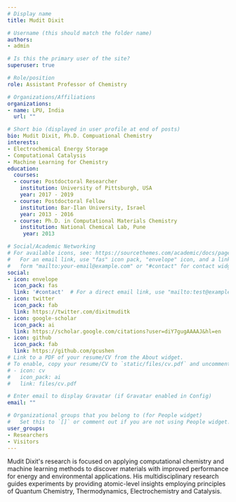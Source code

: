 ```yaml
---
# Display name
title: Mudit Dixit

# Username (this should match the folder name)
authors:
- admin

# Is this the primary user of the site?
superuser: true

# Role/position
role: Assistant Professor of Chemistry

# Organizations/Affiliations
organizations:
- name: LPU, India
  url: ""

# Short bio (displayed in user profile at end of posts)
bio: Mudit Dixit, Ph.D. Compuational Chemistry
interests:
- Electrochemical Energy Storage 
- Computational Catalysis
- Machine Learning for Chemistry
education:
  courses:
  - course: Postdoctoral Researcher 
    institution: University of Pittsburgh, USA
    year: 2017 - 2019
  - course: Postdoctoral Fellow
    institution: Bar-Ilan University, Israel
    year: 2013 - 2016
  - course: Ph.D. in Computational Materials Chemistry
    institution: National Chemical Lab, Pune
     year: 2013

# Social/Academic Networking
# For available icons, see: https://sourcethemes.com/academic/docs/page-builder/#icons
#   For an email link, use "fas" icon pack, "envelope" icon, and a link in the
#   form "mailto:your-email@example.com" or "#contact" for contact widget.
social:
- icon: envelope
  icon_pack: fas
  link: '#contact'  # For a direct email link, use "mailto:test@example.org".
- icon: twitter
  icon_pack: fab
  link: https://twitter.com/dixitmuditk
- icon: google-scholar
  icon_pack: ai
  link: https://scholar.google.com/citations?user=diY7gugAAAAJ&hl=en
- icon: github
  icon_pack: fab
  link: https://github.com/gcushen
# Link to a PDF of your resume/CV from the About widget.
# To enable, copy your resume/CV to `static/files/cv.pdf` and uncomment the lines below.
# - icon: cv
#   icon_pack: ai
#   link: files/cv.pdf

# Enter email to display Gravatar (if Gravatar enabled in Config)
email: ""

# Organizational groups that you belong to (for People widget)
#   Set this to `[]` or comment out if you are not using People widget.
user_groups:
- Researchers
- Visitors
---
```

Mudit Dixit's research is focused on applying computational chemistry and machine learning methods to discover materials with improved performance for energy and environmental applications. His multidisciplinary research guides experiments by providing atomic-level insights employing principles of Quantum Chemistry, Thermodynamics, Electrochemistry and Catalysis.

